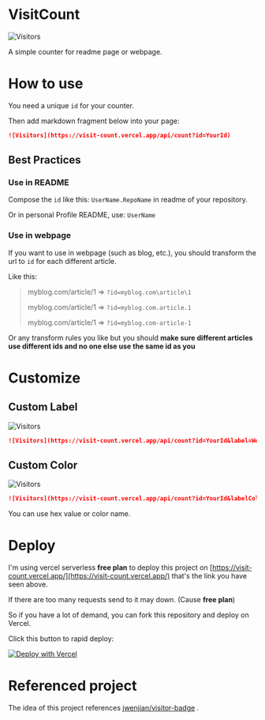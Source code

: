 # VisitCount

![Visitors](https://visit-count.vercel.app/api/count?id=KiritaniAyaka.VisitCount)

A simple counter for readme page or webpage.

# How to use

You need a unique `id` for your counter.

Then add markdown fragment below into your page:

```md
![Visitors](https://visit-count.vercel.app/api/count?id=YourId)
```

## Best Practices

### Use in README

Compose the `id` like this: `UserName.RepoName` in readme of your repository.

Or in personal Profile README, use: `UserName`

### Use in webpage

If you want to use in webpage (such as blog, etc.), you should transform the url to `id` for each different article.

Like this:

> myblog.com/article/1  => `?id=myblog.com\article\1`
>
> myblog.com/article/1  => `?id=myblog.com.article.1`
>
> myblog.com/article/1  => `?id=myblog.com-article-1`

Or any transform rules you like but you should **make sure different articles use different ids and no one else use the same id as you**

# Customize

## Custom Label

![Visitors](https://visit-count.vercel.app/api/count?id=YourId&label=Welcome)

```md
![Visitors](https://visit-count.vercel.app/api/count?id=YourId&label=Welcome)
```

## Custom Color

![Visitors](https://visit-count.vercel.app/api/count?id=YourId&labelColor=4b8bf5&color=pink)

```md
![Visitors](https://visit-count.vercel.app/api/count?id=YourId&labelColor=4b8bf5&color=pink)
```

You can use hex value or color name.

# Deploy

I'm using vercel serverless **free plan** to deploy this project on [https://visit-count.vercel.app/](https://visit-count.vercel.app/) that's the link you have seen above.

If there are too many requests send to it may down. (Cause **free plan**)

So if you have a lot of demand, you can fork this repository and deploy on Vercel.

Click this button to rapid deploy:

[![Deploy with Vercel](https://vercel.com/button)](https://vercel.com/new/clone?repository-url=https://github.com/KiritaniAyaka/VisitCount)

# Referenced project

The idea of this project references [jwenjian/visitor-badge](https://github.com/jwenjian/visitor-badge) .
